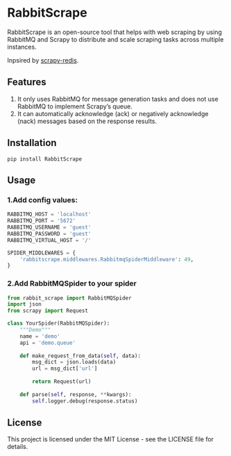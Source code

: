 # RabbitScrape

RabbitScrape is an open-source tool that helps with web scraping by using RabbitMQ and Scrapy to distribute and scale
scraping tasks across multiple instances.

Inpsired by [scrapy-redis](https://github.com/rmax/scrapy-redis).

## Features

1. It only uses RabbitMQ for message generation tasks and does not use RabbitMQ to implement Scrapy’s queue.
2. It can automatically acknowledge (ack) or negatively acknowledge (nack) messages based on the response results.

## Installation 

```shell
pip install RabbitScrape
```
## Usage

### 1.Add config values:

```python
RABBITMQ_HOST = 'localhost'
RABBITMQ_PORT = '5672'
RABBITMQ_USERNAME = 'guest'
RABBITMQ_PASSWORD = 'guest'
RABBITMQ_VIRTUAL_HOST = '/'

SPIDER_MIDDLEWARES = {
    'rabbitscrape.middlewares.RabbitmqSpiderMiddleware': 49,
}
```

### 2.Add RabbitMQSpider to your spider

```python
from rabbit_scrape import RabbitMQSpider
import json
from scrapy import Request

class YourSpider(RabbitMQSpider):
    """Demo"""
    name = 'demo'
    api = 'demo.queue'
    
    def make_request_from_data(self, data):
        msg_dict = json.loads(data)
        url = msg_dict['url']
    
        return Request(url)
    
    def parse(self, response, **kwargs):
        self.logger.debug(response.status)
```

## License

This project is licensed under the MIT License - see the LICENSE file for details.
